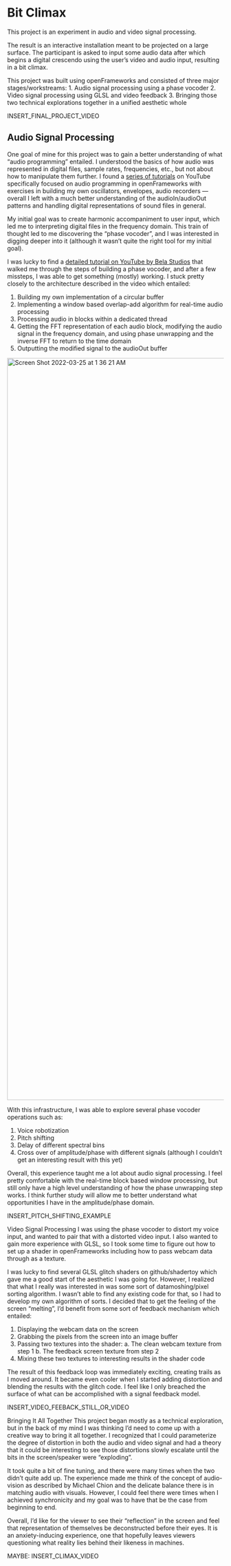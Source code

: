 # Bit Climax 

This project is an experiment in audio and video signal processing.

The result is an interactive installation meant to be projected on a large surface. The participant is asked to input some audio data after which begins a digital crescendo using the user’s video and audio input, resulting in a bit climax.

This project was built using openFrameworks and consisted of three major stages/workstreams:
	1. Audio signal processing using a phase vocoder
	2. Video signal processing using GLSL and video feedback
	3. Bringing those two technical explorations together in a unified aesthetic whole
  
INSERT_FINAL_PROJECT_VIDEO

## Audio Signal Processing
One goal of mine for this project was to gain a better understanding of what “audio programming” entailed. I understood the basics of how audio was represented in digital files, sample rates, frequencies, etc., but not about how to manipulate them further. I found a [series of tutorials](https://www.youtube.com/watch?v=_QX4ZdlsqSQ&list=PLNURizt7mHsJ9EasygZJl7M3e-kAOV9Pa) on YouTube specifically focused on audio programming in openFrameworks with exercises in building my own oscillators, envelopes, audio recorders — overall I left with a much better understanding of the audioIn/audioOut patterns and handling digital representations of sound files in general.

My initial goal was to create harmonic accompaniment to user input, which led me to interpreting digital files in the frequency domain. This train of thought led to me discovering the “phase vocoder”, and I was interested in digging deeper into it (although it wasn’t quite the right tool for my initial goal).

I was lucky to find a [detailed tutorial on YouTube by Bela Studios](https://www.youtube.com/watch?v=2p_-jbl6Dyc) that walked me through the steps of building a phase vocoder, and after a few missteps, I was able to get something (mostly) working. I stuck pretty closely to the architecture described in the video which entailed:
1. Building my own implementation of a circular buffer
2. Implementing a window based overlap-add algorithm for real-time audio processing
3. Processing audio in blocks within a dedicated thread 
4. Getting the FFT representation of each audio block, modifying the audio signal in the frequency domain, and using phase unwrapping and the inverse FFT to return to the time domain
5. Outputting the modified signal to the audioOut buffer

<img width="1721" alt="Screen Shot 2022-03-25 at 1 36 21 AM" src="https://user-images.githubusercontent.com/5685294/160041400-8eb5a711-4f12-4e0d-b870-73834b614467.png">

With this infrastructure, I was able to explore several phase vocoder operations such as:
1. Voice robotization
2. Pitch shifting
3. Delay of different spectral bins
4. Cross over of amplitude/phase with different signals (although I couldn’t get an interesting result with this yet)

Overall, this experience taught me a lot about audio signal processing. I feel pretty comfortable with the real-time block based window processing, but still only have a high level understanding of how the phase unwrapping step works. I think further study will allow me to better understand what opportunities I have in the amplitude/phase domain.

INSERT_PITCH_SHIFTING_EXAMPLE

Video Signal Processing
I was using the phase vocoder to distort my voice input, and wanted to pair that with a distorted video input. I also wanted to gain more experience with GLSL, so I took some time to figure out how to set up a shader in openFrameworks including how to pass webcam data through as a texture.

I was lucky to find several GLSL glitch shaders on github/shadertoy which gave me a good start of the aesthetic I was going for. However, I realized that what I really was interested in was some sort of datamoshing/pixel sorting algorithm. I wasn’t able to find any existing code for that, so I had to develop my own algorithm of sorts. I decided that to get the feeling of the screen “melting”, I’d benefit from some sort of feedback mechanism which entailed:
1. Displaying the webcam data on the screen
2. Grabbing the pixels from the screen into an image buffer
3. Passing two textures into the shader:
	a. The clean webcam texture from step 1
	b. The feedback screen texture from step 2
4. Mixing these two textures to interesting results in the shader code

The result of this feedback loop was immediately exciting, creating trails as I moved around. It became even cooler when I started adding distortion and blending the results with the glitch code. I feel like I only breached the surface of what can be accomplished with a signal feedback model.

INSERT_VIDEO_FEEBACK_STILL_OR_VIDEO

Bringing It All Together
This project began mostly as a technical exploration, but in the back of my mind I was thinking I’d need to come up with a creative way to bring it all together. I recognized that I could parameterize the degree of distortion in both the audio and video signal and had a theory that it could be interesting to see those distortions slowly escalate until the bits in the screen/speaker were “exploding”.

It took quite a bit of fine tuning, and there were many times when the two didn’t quite add up. The experience made me think of the concept of audio-vision as described by Michael Chion and the delicate balance there is in matching audio with visuals. However, I could feel there were times when I achieved synchronicity and my goal was to have that be the case from beginning to end. 

Overall, I’d like for the viewer to see their “reflection” in the screen and feel that representation of themselves be deconstructed before their eyes. It is an anxiety-inducing experience, one that hopefully leaves viewers questioning what reality lies behind their likeness in machines.

MAYBE: INSERT_CLIMAX_VIDEO
